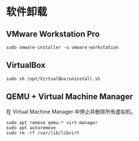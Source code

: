 # 软件卸载

## VMware Workstation Pro

```shell
sudo vmware-installer -u vmware-workstation
```

## VirtualBox

```shell
sudo sh /opt/VirtualBox/uninstall.sh
```

## QEMU + Virtual Machine Manager

在 Virtual Machine Manager 中停止并删除所有虚拟机。

```shell
sudo apt remove qemu-* virt-manager
sudo apt autoremove
sudo rm -rf /var/lib/libvirt
```